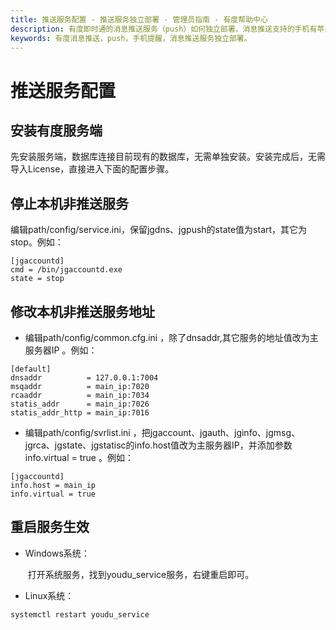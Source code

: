 ```yaml
---
title: 推送服务配置 - 推送服务独立部署 - 管理员指南 - 有度帮助中心
description: 有度即时通的消息推送服务（push）如何独立部署，消息推送支持的手机有苹果，华为，小米，魅族。在外网无法访问的情况下，独立部署消息推送在DMZ区，可以支持消息推送。
keywords: 有度消息推送，push，手机提醒，消息推送服务独立部署。
---
```


# 推送服务配置

## 安装有度服务端

​		先安装服务端，数据库连接目前现有的数据库，无需单独安装。安装完成后，无需导入License，直接进入下面的配置步骤。

## 停止本机非推送服务

​		编辑path/config/service.ini，保留jgdns、jgpush的state值为start，其它为stop。例如：

```
[jgaccountd]
cmd = /bin/jgaccountd.exe
state = stop
```

## 修改本机非推送服务地址

- 编辑path/config/common.cfg.ini ，除了dnsaddr,其它服务的地址值改为主服务器IP 。例如：

```
[default]
dnsaddr          = 127.0.0.1:7004
msqaddr          = main_ip:7020
rcaaddr          = main_ip:7034
statis_addr      = main_ip:7026
statis_addr_http = main_ip:7016
```

- 编辑path/config/svrlist.ini ，把jgaccount、jgauth、jginfo、jgmsg、jgrca、jgstate、jgstatisc的info.host值改为主服务器IP，并添加参数info.virtual = true 。例如：

```
[jgaccountd]
info.host = main_ip
info.virtual = true
```

## 重启服务生效

- Windows系统：

  ​	打开系统服务，找到youdu_service服务，右键重启即可。

- Linux系统：

```
systemctl restart youdu_service
```

